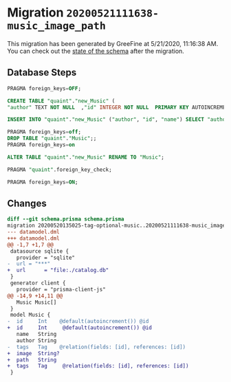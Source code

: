 # Migration `20200521111638-music_image_path`

This migration has been generated by GreeFine at 5/21/2020, 11:16:38 AM.
You can check out the [state of the schema](./schema.prisma) after the migration.

## Database Steps

```sql
PRAGMA foreign_keys=OFF;

CREATE TABLE "quaint"."new_Music" (
"author" TEXT NOT NULL  ,"id" INTEGER NOT NULL  PRIMARY KEY AUTOINCREMENT,"image" TEXT   ,"name" TEXT NOT NULL  ,"path" TEXT NOT NULL  ,FOREIGN KEY ("id") REFERENCES "Tag"("id") ON DELETE CASCADE ON UPDATE CASCADE)

INSERT INTO "quaint"."new_Music" ("author", "id", "name") SELECT "author", "id", "name" FROM "quaint"."Music"

PRAGMA foreign_keys=off;
DROP TABLE "quaint"."Music";;
PRAGMA foreign_keys=on

ALTER TABLE "quaint"."new_Music" RENAME TO "Music";

PRAGMA "quaint".foreign_key_check;

PRAGMA foreign_keys=ON;
```

## Changes

```diff
diff --git schema.prisma schema.prisma
migration 20200520135025-tag-optional-music..20200521111638-music_image_path
--- datamodel.dml
+++ datamodel.dml
@@ -1,7 +1,7 @@
 datasource sqlite {
   provider = "sqlite"
-  url = "***"
+  url      = "file:./catalog.db"
 }
 generator client {
   provider = "prisma-client-js"
@@ -14,9 +14,11 @@
   Music Music[]
 }
 model Music {
-  id     Int    @default(autoincrement()) @id
+  id     Int     @default(autoincrement()) @id
   name   String
   author String
-  tags   Tag    @relation(fields: [id], references: [id])
+  image  String?
+  path   String
+  tags   Tag     @relation(fields: [id], references: [id])
 }
```
